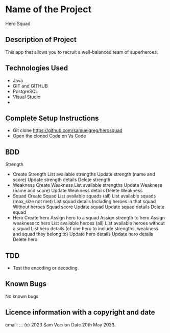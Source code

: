 # Name of the Project
Hero Squad

## Description of Project
 This app that allows you to recruit a well-balanced team of superheroes.
## Technologies Used
- Java
- GIT and GITHUB
- PostgreSQL
- Visual Studio
- 
## Complete Setup Instructions
- Git clone https://github.com/samuelgreg/herosquad
- Open the cloned Code on Vs Code


## BDD
Strength
- Create Strength
List available strengths
Update strength (name and score)
Update strength details
Delete strength
- Weakness
Create Weakness
List available strengths
Update Weakness (name and score)
Update Weakness details
Delete Weakness
- Squad
Create Squad
List available squads (all)
List available squads (max_size not met)
List squad details
Including heroes in that squad
Without heroes
Squad score
Update squad
Update squad details
Delete squad
- Hero
Create hero
Assign hero to a squad
Assign strength to hero
Assign weakness to hero
List available heroes (all)
List available heroes without a squad
List hero details (of one hero to include strengths, weakness and squad they belong to)
Update hero details
Update hero details
Delete hero

## TDD
- Test the encoding or decoding.
## Known Bugs
No known bugs
## Licence information with a copyright and date
email: ...
(c) 2023 Sam Version Date 20th May 2023.